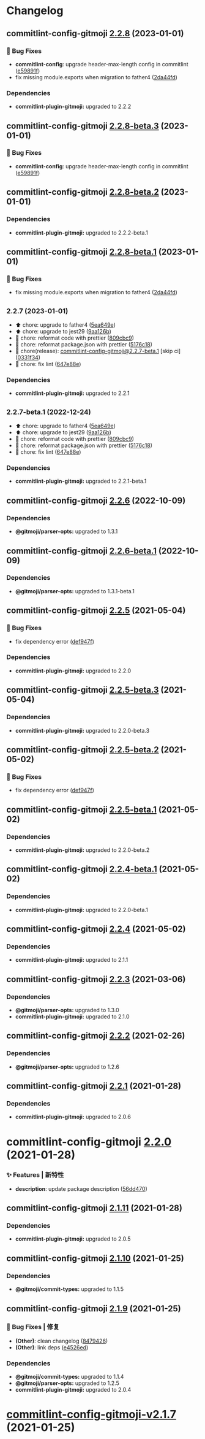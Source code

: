 # Changelog

## commitlint-config-gitmoji [2.2.8](https://github.com/arvinxx/gitmoji-commit-workflow/compare/commitlint-config-gitmoji@2.2.7...commitlint-config-gitmoji@2.2.8) (2023-01-01)

### 🐛 Bug Fixes

- **commitlint-config**: upgrade header-max-length config in commitlint ([e59891f](https://github.com/arvinxx/gitmoji-commit-workflow/commit/e59891f))
- fix missing module.exports when migration to father4 ([2da44fd](https://github.com/arvinxx/gitmoji-commit-workflow/commit/2da44fd))

### Dependencies

- **commitlint-plugin-gitmoji:** upgraded to 2.2.2

## commitlint-config-gitmoji [2.2.8-beta.3](https://github.com/arvinxx/gitmoji-commit-workflow/compare/commitlint-config-gitmoji@2.2.8-beta.2...commitlint-config-gitmoji@2.2.8-beta.3) (2023-01-01)

### 🐛 Bug Fixes

- **commitlint-config**: upgrade header-max-length config in commitlint ([e59891f](https://github.com/arvinxx/gitmoji-commit-workflow/commit/e59891f))

## commitlint-config-gitmoji [2.2.8-beta.2](https://github.com/arvinxx/gitmoji-commit-workflow/compare/commitlint-config-gitmoji@2.2.8-beta.1...commitlint-config-gitmoji@2.2.8-beta.2) (2023-01-01)

### Dependencies

- **commitlint-plugin-gitmoji:** upgraded to 2.2.2-beta.1

## commitlint-config-gitmoji [2.2.8-beta.1](https://github.com/arvinxx/gitmoji-commit-workflow/compare/commitlint-config-gitmoji@2.2.7...commitlint-config-gitmoji@2.2.8-beta.1) (2023-01-01)

### 🐛 Bug Fixes

- fix missing module.exports when migration to father4 ([2da44fd](https://github.com/arvinxx/gitmoji-commit-workflow/commit/2da44fd))

## <small>2.2.7 (2023-01-01)</small>

- :arrow_up: chore: upgrade to father4 ([5ea649e](https://github.com/arvinxx/gitmoji-commit-workflow/commit/5ea649e))
- :arrow_up: chore: upgrade to jest29 ([9aa126b](https://github.com/arvinxx/gitmoji-commit-workflow/commit/9aa126b))
- :art: chore: reformat code with prettier ([809cbc9](https://github.com/arvinxx/gitmoji-commit-workflow/commit/809cbc9))
- :art: chore: reformat package.json with prettier ([5176c18](https://github.com/arvinxx/gitmoji-commit-workflow/commit/5176c18))
- :bookmark: chore(release): commitlint-config-gitmoji@2.2.7-beta.1 [skip ci] ([0331f34](https://github.com/arvinxx/gitmoji-commit-workflow/commit/0331f34))
- :rotating_light: chore: fix lint ([647e88e](https://github.com/arvinxx/gitmoji-commit-workflow/commit/647e88e))

### Dependencies

- **commitlint-plugin-gitmoji:** upgraded to 2.2.1

## <small>2.2.7-beta.1 (2022-12-24)</small>

- :arrow_up: chore: upgrade to father4 ([5ea649e](https://github.com/arvinxx/gitmoji-commit-workflow/commit/5ea649e))
- :arrow_up: chore: upgrade to jest29 ([9aa126b](https://github.com/arvinxx/gitmoji-commit-workflow/commit/9aa126b))
- :art: chore: reformat code with prettier ([809cbc9](https://github.com/arvinxx/gitmoji-commit-workflow/commit/809cbc9))
- :art: chore: reformat package.json with prettier ([5176c18](https://github.com/arvinxx/gitmoji-commit-workflow/commit/5176c18))
- :rotating_light: chore: fix lint ([647e88e](https://github.com/arvinxx/gitmoji-commit-workflow/commit/647e88e))

### Dependencies

- **commitlint-plugin-gitmoji:** upgraded to 2.2.1-beta.1

## commitlint-config-gitmoji [2.2.6](https://github.com/arvinxx/gitmoji-commit-workflow/compare/commitlint-config-gitmoji@2.2.5...commitlint-config-gitmoji@2.2.6) (2022-10-09)

### Dependencies

- **@gitmoji/parser-opts:** upgraded to 1.3.1

## commitlint-config-gitmoji [2.2.6-beta.1](https://github.com/arvinxx/gitmoji-commit-workflow/compare/commitlint-config-gitmoji@2.2.5...commitlint-config-gitmoji@2.2.6-beta.1) (2022-10-09)

### Dependencies

- **@gitmoji/parser-opts:** upgraded to 1.3.1-beta.1

## commitlint-config-gitmoji [2.2.5](https://github.com/arvinxx/gitmoji-commit-workflow/compare/commitlint-config-gitmoji@2.2.4...commitlint-config-gitmoji@2.2.5) (2021-05-04)

### 🐛 Bug Fixes

- fix dependency error ([def947f](https://github.com/arvinxx/gitmoji-commit-workflow/commit/def947f))

### Dependencies

- **commitlint-plugin-gitmoji:** upgraded to 2.2.0

## commitlint-config-gitmoji [2.2.5-beta.3](https://github.com/arvinxx/gitmoji-commit-workflow/compare/commitlint-config-gitmoji@2.2.5-beta.2...commitlint-config-gitmoji@2.2.5-beta.3) (2021-05-04)

### Dependencies

- **commitlint-plugin-gitmoji:** upgraded to 2.2.0-beta.3

## commitlint-config-gitmoji [2.2.5-beta.2](https://github.com/arvinxx/gitmoji-commit-workflow/compare/commitlint-config-gitmoji@2.2.5-beta.1...commitlint-config-gitmoji@2.2.5-beta.2) (2021-05-02)

### 🐛 Bug Fixes

- fix dependency error ([def947f](https://github.com/arvinxx/gitmoji-commit-workflow/commit/def947f))

## commitlint-config-gitmoji [2.2.5-beta.1](https://github.com/arvinxx/gitmoji-commit-workflow/compare/commitlint-config-gitmoji@2.2.4...commitlint-config-gitmoji@2.2.5-beta.1) (2021-05-02)

### Dependencies

- **commitlint-plugin-gitmoji:** upgraded to 2.2.0-beta.2

## commitlint-config-gitmoji [2.2.4-beta.1](https://github.com/arvinxx/gitmoji-commit-workflow/compare/commitlint-config-gitmoji@2.2.3...commitlint-config-gitmoji@2.2.4-beta.1) (2021-05-02)

### Dependencies

- **commitlint-plugin-gitmoji:** upgraded to 2.2.0-beta.1

## commitlint-config-gitmoji [2.2.4](https://github.com/arvinxx/gitmoji-commit-workflow/compare/commitlint-config-gitmoji@2.2.3...commitlint-config-gitmoji@2.2.4) (2021-05-02)

### Dependencies

- **commitlint-plugin-gitmoji:** upgraded to 2.1.1

## commitlint-config-gitmoji [2.2.3](https://github.com/arvinxx/gitmoji-commit-workflow/compare/commitlint-config-gitmoji@2.2.2...commitlint-config-gitmoji@2.2.3) (2021-03-06)

### Dependencies

- **@gitmoji/parser-opts:** upgraded to 1.3.0
- **commitlint-plugin-gitmoji:** upgraded to 2.1.0

## commitlint-config-gitmoji [2.2.2](https://github.com/arvinxx/gitmoji-commit-workflow/compare/commitlint-config-gitmoji@2.2.1...commitlint-config-gitmoji@2.2.2) (2021-02-26)

### Dependencies

- **@gitmoji/parser-opts:** upgraded to 1.2.6

## commitlint-config-gitmoji [2.2.1](https://github.com/arvinxx/gitmoji-commit-workflow/compare/commitlint-config-gitmoji@2.2.0...commitlint-config-gitmoji@2.2.1) (2021-01-28)

### Dependencies

- **commitlint-plugin-gitmoji:** upgraded to 2.0.6

# commitlint-config-gitmoji [2.2.0](https://github.com/arvinxx/gitmoji-commit-workflow/compare/commitlint-config-gitmoji@2.1.11...commitlint-config-gitmoji@2.2.0) (2021-01-28)

### ✨ Features | 新特性

- **description**: update package description ([56dd470](https://github.com/arvinxx/gitmoji-commit-workflow/commit/56dd470))

## commitlint-config-gitmoji [2.1.11](https://github.com/arvinxx/gitmoji-commit-workflow/compare/commitlint-config-gitmoji@2.1.10...commitlint-config-gitmoji@2.1.11) (2021-01-28)

### Dependencies

- **commitlint-plugin-gitmoji:** upgraded to 2.0.5

## commitlint-config-gitmoji [2.1.10](https://github.com/arvinxx/gitmoji-commit-workflow/compare/commitlint-config-gitmoji@2.1.9...commitlint-config-gitmoji@2.1.10) (2021-01-25)

### Dependencies

- **@gitmoji/commit-types:** upgraded to 1.1.5

## commitlint-config-gitmoji [2.1.9](https://github.com/arvinxx/gitmoji-commit-workflow/compare/commitlint-config-gitmoji@2.1.8...commitlint-config-gitmoji@2.1.9) (2021-01-25)

### 🐛 Bug Fixes | 修复

- **(Other)**: clean changelog ([8479426](https://github.com/arvinxx/gitmoji-commit-workflow/commit/8479426))
- **(Other)**: link deps ([e4526ed](https://github.com/arvinxx/gitmoji-commit-workflow/commit/e4526ed))

### Dependencies

- **@gitmoji/commit-types:** upgraded to 1.1.4
- **@gitmoji/parser-opts:** upgraded to 1.2.5
- **commitlint-plugin-gitmoji:** upgraded to 2.0.4

# [commitlint-config-gitmoji-v2.1.7](https://github.com/arvinxx/gitmoji-commit-workflow/compare/commitlint-config-gitmoji-v2.1.6...commitlint-config-gitmoji-v2.1.7) (2021-01-25)
